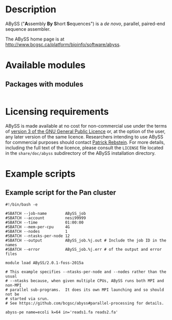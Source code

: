 <!-- The above lines, specifying the category, section and title, must be
present and always comprising the first three lines of the article. -->

# Description

ABySS ("**A**ssembly **By** **S**hort **S**equences") is a *de novo*,
parallel, paired-end sequence assembler.

The ABySS home page is at
<http://www.bcgsc.ca/platform/bioinfo/software/abyss>.

# Available modules

## Packages with modules

<table>
<thead>
<tr class="header">
</tr>
</thead>
<tbody>
<tr class="odd">
</tr>
<tr class="even">
</tr>
</tbody>
</table>

# Licensing requirements

ABySS is made available at no cost for non-commercial use under the
terms of [version 3 of the GNU General Public
Licence](http://www.gnu.org/licenses/gpl-3.0.html) or, at the option of
the user, any later version of the same licence. Researchers intending
to use ABySS for commercial purposes should contact [Patrick
Rebstein](mailto:prebstein@bccancer.bc.ca). For more details, including
the full text of the licence, please consult the `LICENSE` file located
in the `share/doc/abyss` subdirectory of the ABySS installation
directory.

# Example scripts

## Example script for the Pan cluster

    #!/bin/bash -e

    #SBATCH --job-name        ABySS_job
    #SBATCH --account         nesi99999
    #SBATCH --time            01:00:00
    #SBATCH --mem-per-cpu     4G
    #SBATCH --nodes           1 
    #SBATCH --ntasks-per-node 12
    #SBATCH --output          ABySS_job.%j.out # Include the job ID in the names
    #SBATCH --error           ABySS_job.%j.err # of the output and error files

    module load ABySS/2.0.1-foss-2015a

    # This example specifies --ntasks-per-node and --nodes rather than the usual 
    # --ntasks because, when given multiple CPUs, ABySS runs both MPI and non-MPI 
    # parallel sub-programs.  It does its own MPI launching and so should not be 
    # started via srun.
    # See https://github.com/bcgsc/abyss#parallel-processing for details.

    abyss-pe name=ecoli k=64 in='reads1.fa reads2.fa'
